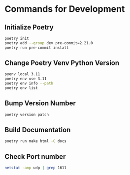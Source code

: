 # Commands for Development

## Initialize Poetry

```bash
poetry init
poetry add --group dev pre-commit=2.21.0
poetry run pre-commit install
```

## Change Poetry Venv Python Version

```bash
pyenv local 3.11
poetry env use 3.11
poetry env info --path
poetry env list
```

## Bump Version Number

```bash
poetry version patch
```

## Build Documentation

```bash
poetry run make html -C docs
```

## Check Port number

```bash
netstat -anp udp | grep 1611
```
